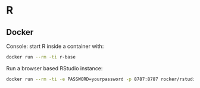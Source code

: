 # R

## Docker

Console: start R inside a container with:

``` sh
docker run --rm -ti r-base
```

Run a browser based RStudio instance:

``` sh
docker run --rm -ti -e PASSWORD=yourpassword -p 8787:8787 rocker/rstudio
```
